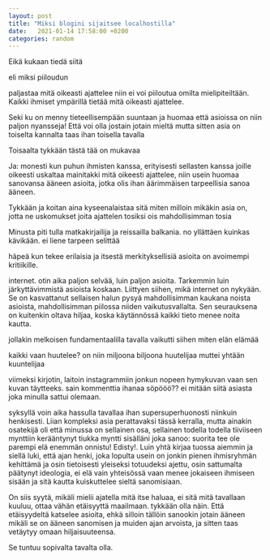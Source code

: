 ```yaml
---
layout: post
title: "Miksi blogini sijaitsee localhostilla"
date:   2021-01-14 17:58:00 +0200
categories: random
---
```


Eikä kukaan tiedä siitä

eli miksi piiloudun

paljastaa mitä oikeasti ajattelee niin ei voi piiloutua omilta mielipiteiltään. Kaikki ihmiset ympärillä tietää mitä oikeasti ajattelee.

Seki ku on menny tieteellisempään suuntaan ja huomaa että asioissa on niin paljon nyansseja! Että voi olla jostain jotain mieltä mutta sitten asia on toiselta kannalta taas ihan toisella tavalla

Toisaalta tykkään tästä tää on mukavaa

Ja: monesti kun puhun ihmisten kanssa, erityisesti sellasten kanssa joille oikeesti uskaltaa mainitakki mitä oikeesti ajattelee, niin usein huomaa sanovansa ääneen asioita, jotka olis ihan äärimmäisen tarpeellisia sanoa ääneen.

Tykkään ja koitan aina kyseenalaistaa sitä miten milloin mikäkin asia on, jotta ne uskomukset joita ajattelen tosiksi ois mahdollisimman tosia

Minusta piti tulla matkakirjailija ja reissailla balkania. no yllättäen kuinkas kävikään. ei liene tarpeen selittää

häpeä
kun tekee erilaisia ja itsestä merkityksellisiä asioita on avoimempi kritiikille.

internet.
otin aika paljon selvää, luin paljon asioita. Tarkemmin luin järkyttävimmistä asioista koskaan. Liittyen siihen, mikä internet on nykyään. Se on kasvattanut sellaisen halun pysyä mahdollisimman kaukana noista asioista, mahdollisimman piilossa niiden vaikutusvallalta. Sen seurauksena on kuitenkin oltava hiljaa, koska käytännössä kaikki tieto menee noita kautta.

jollakin melkoisen fundamentaalilla tavalla vaikutti siihen miten elän elämää

kaikki vaan huutelee? on niin miljoona biljoona huutelijaa muttei yhtään kuuntelijaa

viimeksi kirjotin, laitoin instagrammiin jonkun nopeen hymykuvan vaan sen kuvan täytteeks. sain kommenttia ihanaa söpööö?? ei mitään siitä asiasta joka minulla sattui olemaan.

syksyllä voin aika hassulla tavallaa ihan supersuperhuonosti niinkuin henkisesti. Liian kompleksi asia perattavaksi tässä kerralla, mutta ainakin osatekijä oli että minussa on sellainen osa, sellainen todella todella tiiviiseen mynttiin kerääntynyt tiukka myntti sisälläni joka sanoo: suorita tee ole parempi elä enemmän onnistu! Edisty!. Luin yhtä kirjaa tuossa aiemmin ja siellä luki, että ajan henki, joka lopulta usein on jonkin pienen ihmisryhmän kehittämä ja osin tietoisesti yleiseksi totuudeksi ajettu, osin sattumalta päätynyt ideologia, ei elä vain yhteisössä vaan menee jokaiseen ihmiseen sisään ja sitä kautta kuiskuttelee sieltä sanomisiaan.

On siis syytä, mikäli mielii ajatella mitä itse haluaa, ei sitä mitä tavallaan kuuluu, ottaa vähän etäisyyttä maailmaan. tykkään olla näin. Että etäisyydeltä katselee asioita, ehkä silloin tällöin sanookin jotain ääneen mikäli se on ääneen sanomisen ja muiden ajan arvoista, ja sitten taas vetäytyy omaan hiljaisuuteensa.

Se tuntuu sopivalta tavalta olla.
